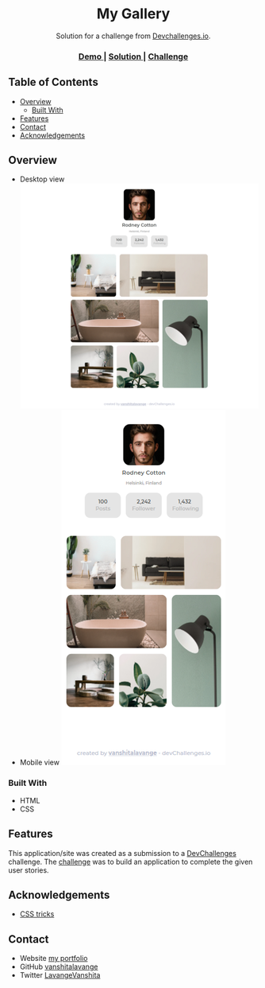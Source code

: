 <!-- Please update value in the {}  -->

<h1 align="center">My Gallery</h1>

<div align="center">
   Solution for a challenge from  <a href="http://devchallenges.io" target="_blank">Devchallenges.io</a>.
</div>

<div align="center">
  <h3>
    <a href="https://my-gallery-layout.netlify.app/">
      Demo
    </a>
    <span> | </span>
    <a href="https://github.com/vanshitalavange/my-gallery-page">
      Solution
    </a>
    <span> | </span>
    <a href="https://devchallenges.io/challenges/gcbWLxG6wdennelX7b8I">
      Challenge
    </a>
  </h3>
</div>

<!-- TABLE OF CONTENTS -->

## Table of Contents

- [Overview](#overview)
  - [Built With](#built-with)
- [Features](#features)
- [Contact](#contact)
- [Acknowledgements](#acknowledgements)

<!-- OVERVIEW -->

## Overview
- Desktop view
![screenshot](images/gallery-desktop.png)
- Mobile view
![screenshot](images/gallery-mobile.png)




### Built With

<!-- This section should list any major frameworks that you built your project using. Here are a few examples.-->
- HTML
- CSS
## Features

<!-- List the features of your application or follow the template. Don't share the figma file here :) -->

This application/site was created as a submission to a [DevChallenges](https://devchallenges.io/challenges) challenge. The [challenge](https://devchallenges.io/challenges/gcbWLxG6wdennelX7b8I) was to build an application to complete the given user stories.


## Acknowledgements

<!-- This section should list any articles or add-ons/plugins that helps you to complete the project. This is optional but it will help you in the future. For exmpale -->

- [CSS tricks](https://css-tricks.com/)


## Contact


- Website [my portfolio](https://vanshitalavange.netlify.app/)
- GitHub [vanshitalavange](https://github.com/vanshitalavange)
- Twitter [LavangeVanshita](https://twitter.com/LavangeVanshita)
